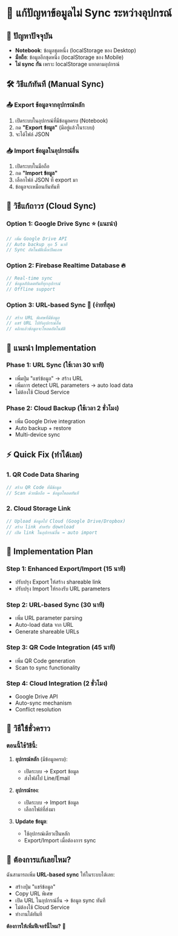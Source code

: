 # 🔄 แก้ปัญหาข้อมูลไม่ Sync ระหว่างอุปกรณ์

## 🎯 **ปัญหาปัจจุบัน**
- **Notebook**: ข้อมูลชุดหนึ่ง (localStorage ของ Desktop)
- **มือถือ**: ข้อมูลอีกชุดหนึ่ง (localStorage ของ Mobile)
- **ไม่ sync กัน** เพราะ localStorage แยกตามอุปกรณ์

## 🛠️ **วิธีแก้ทันที (Manual Sync)**

### 📤 **Export ข้อมูลจากอุปกรณ์หลัก**
1. เปิดระบบในอุปกรณ์ที่มีข้อมูลครบ (Notebook)
2. กด **"Export ข้อมูล"** (มีอยู่แล้วในระบบ)
3. จะได้ไฟล์ JSON

### 📥 **Import ข้อมูลในอุปกรณ์อื่น**
1. เปิดระบบในมือถือ
2. กด **"Import ข้อมูล"** 
3. เลือกไฟล์ JSON ที่ export มา
4. ข้อมูลจะเหมือนกันทันที

## 🚀 **วิธีแก้ถาวร (Cloud Sync)**

### **Option 1: Google Drive Sync** ⭐ (แนะนำ)
```javascript
// เพิ่ม Google Drive API
// Auto backup ทุก 5 นาที
// Sync อัตโนมัติเมื่อเปิดแอพ
```

### **Option 2: Firebase Realtime Database** 🔥
```javascript
// Real-time sync
// ข้อมูลอัปเดตทันทีทุกอุปกรณ์
// Offline support
```

### **Option 3: URL-based Sync** 🔗 (ง่ายที่สุด)
```javascript
// สร้าง URL พิเศษที่มีข้อมูล
// แชร์ URL ไปยังอุปกรณ์อื่น
// คลิกแล้วข้อมูลจะโหลดอัตโนมัติ
```

## 🎯 **แนะนำ Implementation**

### **Phase 1: URL Sync** (ใช้เวลา 30 นาที)
- เพิ่มปุ่ม "แชร์ข้อมูล" → สร้าง URL
- เพิ่มการ detect URL parameters → auto load data
- ไม่ต้องใช้ Cloud Service

### **Phase 2: Cloud Backup** (ใช้เวลา 2 ชั่วโมง)
- เพิ่ม Google Drive integration
- Auto backup + restore
- Multi-device sync

## ⚡ **Quick Fix (ทำได้เลย)**

### **1. QR Code Data Sharing**
```javascript
// สร้าง QR Code ที่มีข้อมูล
// Scan ด้วยมือถือ → ข้อมูลโหลดทันที
```

### **2. Cloud Storage Link**
```javascript
// Upload ข้อมูลไป Cloud (Google Drive/Dropbox)
// สร้าง link สำหรับ download
// เปิด link ในอุปกรณ์อื่น → auto import
```

## 🔧 **Implementation Plan**

### **Step 1: Enhanced Export/Import** (15 นาที)
- ปรับปรุง Export ให้สร้าง shareable link
- ปรับปรุง Import ให้รองรับ URL parameters

### **Step 2: URL-based Sync** (30 นาที)
- เพิ่ม URL parameter parsing
- Auto-load data จาก URL
- Generate shareable URLs

### **Step 3: QR Code Integration** (45 นาที)
- เพิ่ม QR Code generation
- Scan to sync functionality

### **Step 4: Cloud Integration** (2 ชั่วโมง)
- Google Drive API
- Auto-sync mechanism
- Conflict resolution

## 📱 **วิธีใช้ชั่วคราว**

### **ตอนนี้ใช้วิธีนี้:**
1. **อุปกรณ์หลัก** (มีข้อมูลครบ):
   - เปิดระบบ → Export ข้อมูล
   - ส่งไฟล์ไป Line/Email

2. **อุปกรณ์รอง**:
   - เปิดระบบ → Import ข้อมูล
   - เลือกไฟล์ที่ส่งมา

3. **Update ข้อมูล**:
   - ใช้อุปกรณ์เดียวเป็นหลัก
   - Export/Import เมื่อต้องการ sync

## 🎪 **ต้องการแก้เลยไหม?**

ฉันสามารถเพิ่ม **URL-based sync** ให้ในระบบได้เลย:
- สร้างปุ่ม "แชร์ข้อมูล" 
- Copy URL พิเศษ
- เปิด URL ในอุปกรณ์อื่น → ข้อมูล sync ทันที
- ไม่ต้องใช้ Cloud Service
- ทำงานได้ทันที

**ต้องการให้เพิ่มฟีเจอร์นี้ไหม?** 🚀 